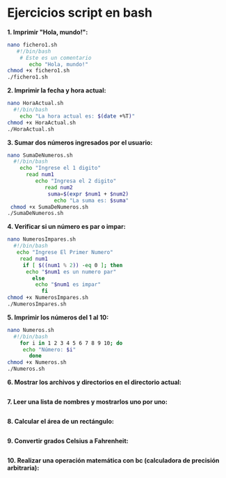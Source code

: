 # Ejercicios script en bash
**1. Imprimir "Hola, mundo!":**
```bash
nano fichero1.sh
   #!/bin/bash
    # Este es un comentario
       echo "Hola, mundo!"
chmod +x fichero1.sh
./fichero1.sh
```
**2. Imprimir la fecha y hora actual:**
```bash
nano HoraActual.sh
  #!/bin/bash
    echo "La hora actual es: $(date +%T)"
chmod +x HoraActual.sh
./HoraActual.sh
```
**3. Sumar dos números ingresados por el usuario:**
```bash
nano SumaDeNumeros.sh
  #!/bin/bash
    echo "Ingrese el 1 digito"
      read num1
         echo "Ingresa el 2 digito"
            read num2
             suma=$(expr $num1 + $num2)
               echo "La suma es: $suma"
 chmod +x SumaDeNumeros.sh
./SumaDeNumeros.sh
```
**4. Verificar si un número es par o impar:**
```bash
nano NumerosImpares.sh
  #!/bin/bash
   echo "Ingrese El Primer Numero"
    read num1
     if [ $((num1 % 2)) -eq 0 ]; then
      echo "$num1 es un numero par"
        else
         echo "$num1 es impar"
           fi
chmod +x NumerosImpares.sh
./NumerosImpares.sh
```
**5. Imprimir los números del 1 al 10:**
```bash
nano Numeros.sh
  #!/bin/bash
    for i in 1 2 3 4 5 6 7 8 9 10; do
     echo "Número: $i"
       done
chmod +x Numeros.sh
./Numeros.sh
```
**6. Mostrar los archivos y directorios en el directorio actual:**
```bash

```
**7. Leer una lista de nombres y mostrarlos uno por uno:**
```bash

```
**8. Calcular el área de un rectángulo:**
```bash

```
**9. Convertir grados Celsius a Fahrenheit:**
```bash

```
**10. Realizar una operación matemática con bc (calculadora de precisión arbitraria):**
```bash

```


